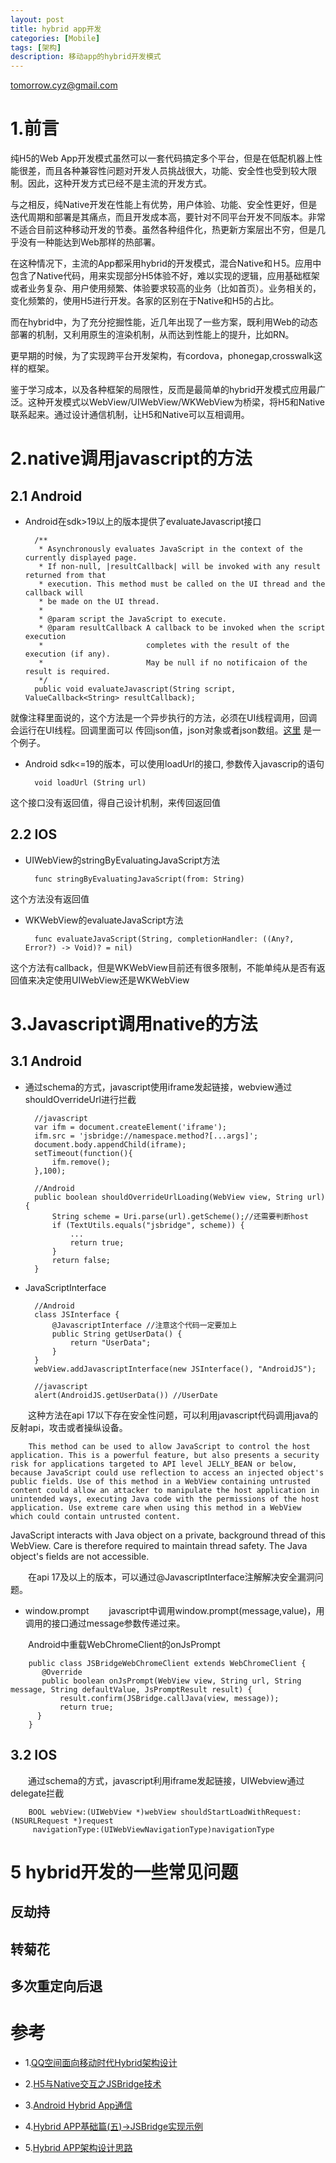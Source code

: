 ```yaml
---
layout: post
title: hybrid app开发
categories: [Mobile]
tags: [架构]
description: 移动app的hybrid开发模式 
---
```


tomorrow.cyz@gmail.com

# 1.前言
纯H5的Web App开发模式虽然可以一套代码搞定多个平台，但是在低配机器上性能很差，而且各种兼容性问题对开发人员挑战很大，功能、安全性也受到较大限制。因此，这种开发方式已经不是主流的开发方式。

与之相反，纯Native开发在性能上有优势，用户体验、功能、安全性更好，但是迭代周期和部署是其痛点，而且开发成本高，要针对不同平台开发不同版本。非常不适合目前这种移动开发的节奏。虽然各种组件化，热更新方案层出不穷，但是几乎没有一种能达到Web那样的热部署。

在这种情况下，主流的App都采用hybrid的开发模式，混合Native和Ｈ5。应用中包含了Native代码，用来实现部分H5体验不好，难以实现的逻辑，应用基础框架或者业务复杂、用户使用频繁、体验要求较高的业务（比如首页）。业务相关的，变化频繁的，使用H5进行开发。各家的区别在于Native和H5的占比。

而在hybrid中，为了充分挖掘性能，近几年出现了一些方案，既利用Web的动态部署的机制，又利用原生的渲染机制，从而达到性能上的提升，比如RN。

更早期的时候，为了实现跨平台开发架构，有cordova，phonegap,crosswalk这样的框架。

鉴于学习成本，以及各种框架的局限性，反而是最简单的hybrid开发模式应用最广泛。这种开发模式以WebView/UIWebView/WKWebView为桥梁，将H5和Native联系起来。通过设计通信机制，让H5和Native可以互相调用。

# 2.native调用javascript的方法

## 2.1 Android
* Android在sdk>19以上的版本提供了evaluateJavascript接口
        
        /**
         * Asynchronously evaluates JavaScript in the context of the currently displayed page.
         * If non-null, |resultCallback| will be invoked with any result returned from that
         * execution. This method must be called on the UI thread and the callback will
         * be made on the UI thread.
         *
         * @param script the JavaScript to execute.
         * @param resultCallback A callback to be invoked when the script execution
         *                       completes with the result of the execution (if any).
         *                       May be null if no notificaion of the result is required.
         */
        public void evaluateJavascript(String script, ValueCallback<String> resultCallback); 

就像注释里面说的，这个方法是一个异步执行的方法，必须在UI线程调用，回调会运行在UI线程。回调里面可以
传回json值，json对象或者json数组。[这里](https://github.com/GoogleChrome/chromium-webview-samples.git)
是一个例子。

* Android sdk<=19的版本，可以使用loadUrl的接口, 参数传入javascrip的语句
        
        void loadUrl (String url)

这个接口没有返回值，得自己设计机制，来传回返回值

## 2.2 IOS
* UIWebView的stringByEvaluatingJavaScript方法
         
        func stringByEvaluatingJavaScript(from: String)
这个方法没有返回值
* WKWebView的evaluateJavaScript方法
        
        func evaluateJavaScript(String, completionHandler: ((Any?, Error?) -> Void)? = nil)

这个方法有callback，但是WKWebView目前还有很多限制，不能单纯从是否有返回值来决定使用UIWebView还是WKWebView

# 3.Javascript调用native的方法

## 3.1 Android
* 通过schema的方式，javascript使用iframe发起链接，webview通过shouldOverrideUrl进行拦截
        
        //javascript
        var ifm = document.createElement('iframe');
        ifm.src = 'jsbridge://namespace.method?[...args]';
        document.body.appendChild(iframe);
        setTimeout(function(){
            ifm.remove();
        },100);

        //Android
        public boolean shouldOverrideUrlLoading(WebView view, String url) {
            String scheme = Uri.parse(url).getScheme();//还需要判断host
            if (TextUtils.equals("jsbridge", scheme)) {
                ...
                return true;
            }
            return false;
        }

* JavaScriptInterface
        
        //Android
        class JSInterface {  
            @JavascriptInterface //注意这个代码一定要加上
            public String getUserData() {
                return "UserData";
            }
        }
        webView.addJavascriptInterface(new JSInterface(), "AndroidJS");
        
        //javascript
        alert(AndroidJS.getUserData()) //UserDate 
        
&emsp;&emsp;这种方法在api 17以下存在安全性问题，可以利用javascript代码调用java的反射api，攻击或者操纵设备。
        
        This method can be used to allow JavaScript to control the host application. This is a powerful feature, but also presents a security risk for applications targeted to API level JELLY_BEAN or below, because JavaScript could use reflection to access an injected object's public fields. Use of this method in a WebView containing untrusted content could allow an attacker to manipulate the host application in unintended ways, executing Java code with the permissions of the host application. Use extreme care when using this method in a WebView which could contain untrusted content.
JavaScript interacts with Java object on a private, background thread of this WebView. Care is therefore required to maintain thread safety.
The Java object's fields are not accessible.

&emsp;&emsp;在api 17及以上的版本，可以通过@JavascriptInterface注解解决安全漏洞问题。

* window.prompt
&emsp;&emsp;javascript中调用window.prompt(message,value)，用调用的接口通过message参数传递过来。

&emsp;&emsp;Android中重载WebChromeClient的onJsPrompt
        
        public class JSBridgeWebChromeClient extends WebChromeClient {
           @Override
           public boolean onJsPrompt(WebView view, String url, String message, String defaultValue, JsPromptResult result) {
               result.confirm(JSBridge.callJava(view, message));
               return true;
          }
        }

## 3.2 IOS
&emsp;&emsp;通过schema的方式，javascript利用iframe发起链接，UIWebview通过delegate拦截
        
        BOOL webView:(UIWebView *)webView shouldStartLoadWithRequest:(NSURLRequest *)request 
         navigationType:(UIWebViewNavigationType)navigationType



# 5 hybrid开发的一些常见问题

## 反劫持

## 转菊花

## 多次重定向后退

# 参考
* 1.[QQ空间面向移动时代Hybrid架构设计](http://www.infoq.com/cn/articles/hybrid-app-development-combat)

* 2.[H5与Native交互之JSBridge技术](http://tech.youzan.com/jsbridge/)

* 3.[Android Hybrid App通信](http://www.jianshu.com/p/1cf25c712040)

* 4.[Hybrid APP基础篇(五)->JSBridge实现示例](http://www.cnblogs.com/dailc/p/5931328.html)

* 5.[Hybrid APP架构设计思路](http://segmentfault.com/a/1190000004263182)


